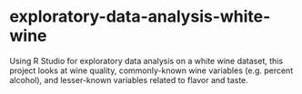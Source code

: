 # exploratory-data-analysis-white-wine
Using R Studio for exploratory data analysis on a white wine dataset, this project looks at wine quality, commonly-known wine variables (e.g. percent alcohol), and lesser-known variables related to flavor and taste.

